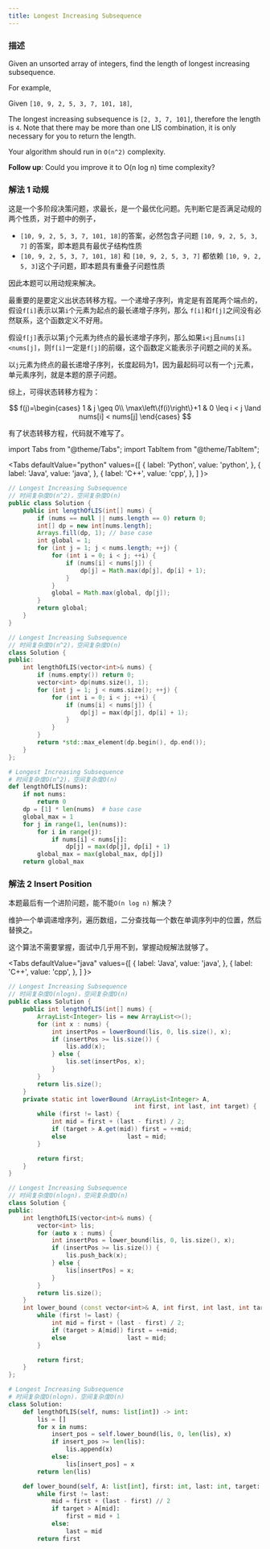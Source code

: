 ```yaml
---
title: Longest Increasing Subsequence
---
```


### 描述

Given an unsorted array of integers, find the length of longest increasing subsequence.

For example,

Given `[10, 9, 2, 5, 3, 7, 101, 18]`,

The longest increasing subsequence is `[2, 3, 7, 101]`, therefore the length is `4`. Note that there may be more than one LIS combination, it is only necessary for you to return the length.

Your algorithm should run in `O(n^2)` complexity.

**Follow up**: Could you improve it to O(n log n) time complexity?

### 解法 1 动规

这是一个多阶段决策问题，求最长，是一个最优化问题。先判断它是否满足动规的两个性质，对于题中的例子，

* `[10, 9, 2, 5, 3, 7, 101, 18]`的答案，必然包含子问题 `[10, 9, 2, 5, 3, 7]` 的答案，即本题具有最优子结构性质
* `[10, 9, 2, 5, 3, 7, 101, 18]` 和 `[10, 9, 2, 5, 3, 7]` 都依赖 `[10, 9, 2, 5, 3]`这个子问题，即本题具有重叠子问题性质

因此本题可以用动规来解决。

最重要的是要定义出状态转移方程。一个递增子序列，肯定是有首尾两个端点的，假设`f[i]`表示以第`i`个元素为起点的最长递增子序列，那么 `f[i]`和`f[j]`之间没有必然联系，这个函数定义不好用。

假设`f[j]`表示以第`j`个元素为终点的最长递增子序列，那么如果`i<j`且`nums[i]<nums[j]`，则`f[i]`一定是`f[j]`的前缀，这个函数定义能表示子问题之间的关系。

以`j`元素为终点的最长递增子序列，长度起码为1，因为最起码可以有一个`j`元素，单元素序列，就是本题的原子问题。

综上，可得状态转移方程为：

$$
f(j)=\begin{cases}
1 & j \geq 0\\
\max\left\{f(i)\right\}+1 & 0 \leq i < j \land nums[i] < nums[j]
\end{cases}
$$

有了状态转移方程，代码就不难写了。

import Tabs from "@theme/Tabs";
import TabItem from "@theme/TabItem";

<Tabs
defaultValue="python"
values={[
{ label: 'Python', value: 'python', },
{ label: 'Java', value: 'java', },
{ label: 'C++', value: 'cpp', },
]
}>
<TabItem value="java">

```java
// Longest Increasing Subsequence
// 时间复杂度O(n^2)，空间复杂度O(n)
public class Solution {
    public int lengthOfLIS(int[] nums) {
        if (nums == null || nums.length == 0) return 0;
        int[] dp = new int[nums.length];
        Arrays.fill(dp, 1); // base case
        int global = 1;
        for (int j = 1; j < nums.length; ++j) {
            for (int i = 0; i < j; ++i) {
                if (nums[i] < nums[j]) {
                    dp[j] = Math.max(dp[j], dp[i] + 1);
                }
            }
            global = Math.max(global, dp[j]);
        }
        return global;
    }
}
```

</TabItem>
<TabItem value="cpp">

```cpp
// Longest Increasing Subsequence
// 时间复杂度O(n^2)，空间复杂度O(n)
class Solution {
public:
    int lengthOfLIS(vector<int>& nums) {
        if (nums.empty()) return 0;
        vector<int> dp(nums.size(), 1);
        for (int j = 1; j < nums.size(); ++j) {
            for (int i = 0; i < j; ++i) {
                if (nums[i] < nums[j]) {
                    dp[j] = max(dp[j], dp[i] + 1);
                }
            }
        }
        return *std::max_element(dp.begin(), dp.end());
    }
};
```

</TabItem>

<TabItem value="python">

```python
# Longest Increasing Subsequence
# 时间复杂度O(n^2)，空间复杂度O(n)
def lengthOfLIS(nums):
    if not nums:
        return 0
    dp = [1] * len(nums)  # base case
    global_max = 1
    for j in range(1, len(nums)):
        for i in range(j):
            if nums[i] < nums[j]:
                dp[j] = max(dp[j], dp[i] + 1)
        global_max = max(global_max, dp[j])
    return global_max
```

</TabItem>
</Tabs>

### 解法 2 Insert Position

本题最后有一个进阶问题，能不能`O(n log n)` 解决？

维护一个单调递增序列，遍历数组，二分查找每一个数在单调序列中的位置，然后替换之。

这个算法不需要掌握，面试中几乎用不到，掌握动规解法就够了。

<Tabs
defaultValue="java"
values={[
{ label: 'Java', value: 'java', },
{ label: 'C++', value: 'cpp', },
]
}>
<TabItem value="java">

```java
// Longest Increasing Subsequence
// 时间复杂度O(nlogn)，空间复杂度O(n)
public class Solution {
    public int lengthOfLIS(int[] nums) {
        ArrayList<Integer> lis = new ArrayList<>();
        for (int x : nums) {
            int insertPos = lowerBound(lis, 0, lis.size(), x);
            if (insertPos >= lis.size()) {
                lis.add(x);
            } else {
                lis.set(insertPos, x);
            }
        }
        return lis.size();
    }
    private static int lowerBound (ArrayList<Integer> A,
                                   int first, int last, int target) {
        while (first != last) {
            int mid = first + (last - first) / 2;
            if (target > A.get(mid)) first = ++mid;
            else                 last = mid;
        }

        return first;
    }
}
```

</TabItem>
<TabItem value="cpp">

```cpp
// Longest Increasing Subsequence
// 时间复杂度O(nlogn)，空间复杂度O(n)
class Solution {
public:
    int lengthOfLIS(vector<int>& nums) {
        vector<int> lis;
        for (auto x : nums) {
            int insertPos = lower_bound(lis, 0, lis.size(), x);
            if (insertPos >= lis.size()) {
                lis.push_back(x);
            } else {
                lis[insertPos] = x;
            }
        }
        return lis.size();
    }
    int lower_bound (const vector<int>& A, int first, int last, int target) {
        while (first != last) {
            int mid = first + (last - first) / 2;
            if (target > A[mid]) first = ++mid;
            else                 last = mid;
        }

        return first;
    }
};
```

</TabItem>

<TabItem value="python">

```python
# Longest Increasing Subsequence
# 时间复杂度O(nlogn)，空间复杂度O(n)
class Solution:
    def lengthOfLIS(self, nums: list[int]) -> int:
        lis = []
        for x in nums:
            insert_pos = self.lower_bound(lis, 0, len(lis), x)
            if insert_pos >= len(lis):
                lis.append(x)
            else:
                lis[insert_pos] = x
        return len(lis)

    def lower_bound(self, A: list[int], first: int, last: int, target: int) -> int:
        while first != last:
            mid = first + (last - first) // 2
            if target > A[mid]:
                first = mid + 1
            else:
                last = mid
        return first
```

</TabItem>
</Tabs>
